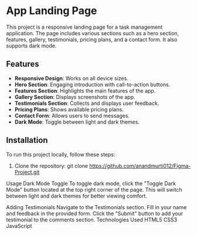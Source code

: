 # App Landing Page

This project is a responsive landing page for a task management application. The page includes various sections such as a hero section, features, gallery, testimonials, pricing plans, and a contact form. It also supports dark mode.

 
## Features
- **Responsive Design**: Works on all device sizes.
- **Hero Section**: Engaging introduction with call-to-action buttons.
- **Features Section**: Highlights the main features of the app.
- **Gallery Section**: Displays screenshots of the app.
- **Testimonials Section**: Collects and displays user feedback.
- **Pricing Plans**: Shows available pricing plans.
- **Contact Form**: Allows users to send messages.
- **Dark Mode**: Toggle between light and dark themes.

## Installation

To run this project locally, follow these steps:

1. Clone the repository:
   git clone https://github.com/anandmurti012/Figma-Project.git

Usage
Dark Mode Toggle
To toggle dark mode, click the "Toggle Dark Mode" button located at the top right corner of the page. This will switch between light and dark themes for better viewing comfort.

Adding Testimonials
Navigate to the Testimonials section.
Fill in your name and feedback in the provided form.
Click the "Submit" button to add your testimonial to the comments section.
Technologies Used
HTML5
CSS3
JavaScript